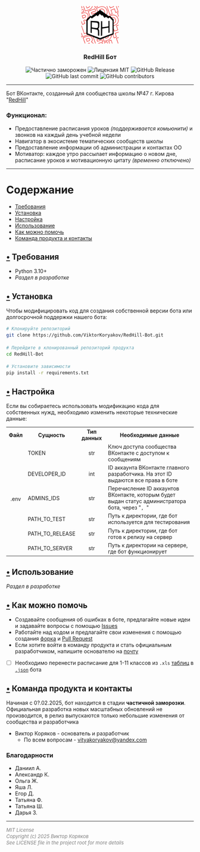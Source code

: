 <div align="center">
  <img src='logo.jpg' alt='Логотип RedHill' height='100'>
  
  ### RedHill Бот
</div>


<div align="center" style='margin-top: 14px;'>
    <img alt="Частично заморожен" src="https://img.shields.io/badge/%D0%A1%D0%BE%D1%81%D1%82%D0%BE%D1%8F%D0%BD%D0%B8%D0%B5-%D0%A7%D0%B0%D1%81%D1%82%D0%B8%D1%87%D0%BD%D0%BE_%D0%B7%D0%B0%D0%BC%D0%BE%D1%80%D0%BE%D0%B6%D0%B5%D0%BD-007FFF">
    <img alt="Лицензия MIT" src="https://img.shields.io/badge/%D0%9B%D0%B8%D1%86%D0%B5%D0%BD%D0%B7%D0%B8%D1%8F-MIT-green">
    <img alt="GitHub Release" src="https://img.shields.io/github/v/release/ViktorKoryakov/RedHill-Bot?label=%D0%92%D0%B5%D1%80%D1%81%D0%B8%D1%8F">
    <br>
    <img alt="GitHub last commit" src="https://img.shields.io/github/last-commit/ViktorKoryakov/RedHill-Bot?color=turquoise">
    <img alt="GitHub contributors" src="https://img.shields.io/github/contributors/ViktorKoryakov/RedHill-Bot?color=turquoise">
</div>
<hr>

Бот ВКонтакте, созданный для сообщества школы №47 г. Кирова "[RedHill](https://vk.com/club158690635)"
### Функционал:
- Предоставление расписания уроков *(поддерживается комьюнити)* и звонков на каждый день учебной недели
- Навигатор в экосистеме тематических сообществ школы
- Предоставление информации об администрации и контактах ОО
- Мотиватор: каждое утро рассылает информацию о новом дне, расписание уроков и мотивационную цитату *(временно отключено)*
<hr>

# Содержание
 - [Требования](#-требования)
 - [Установка](#-установка)
 - [Настройка](#-настройка)
 - [Использование](#-использование)
 - [Как можно помочь](#-как-можно-помочь)
 - [Команда продукта и контакты](#-команда-продукта-и-контакты)

## [•](#содержание) Требования
- Python 3.10+
- *Раздел в разработке*
## [•](#содержание) Установка
Чтобы модифицировать код для создания собственной версии бота или долгосрочной поддержки нашего бота:
```bash
# Клонируйте репозиторий
git clone https://github.com/ViktorKoryakov/RedHill-Bot.git

# Перейдите в клонированный репозиторий продукта
cd RedHill-Bot

# Установите зависимости
pip install -r requirements.txt
```
## [•](#содержание) Настройка
Если вы собираетесь использовать модификацию кода для собственных нужд, необходимо изменить некоторые технические данные:
<table>
    <tr>
        <th>Файл</th>
        <th>Сущность</th>
        <th>Тип данных</th>
        <th>Необходимые данные</th>
    </tr>
    <tr>
        <td rowspan=7 align='center'>.env</td>
    </tr>
    <tr>
        <td>TOKEN</td>
        <td align='center'>str</td>
        <td>Ключ доступа сообщества ВКонтакте с доступом к сообщениям</td>
    </tr>
    <tr>
        <td>DEVELOPER_ID</td>
        <td align='center'>int</td> 
        <td>ID аккаунта ВКонтакте главного разработчика. На этот ID выдаются все права в боте</td>
    </tr>
    <tr>
        <td>ADMINS_IDS</td>
        <td align='center'>str</td>
        <td>Перечисление ID аккаунтов ВКонтакте, которым будет выдан статус администратора бота, через "<code>, </code>"</td>
    </tr>
    <tr>
        <td>PATH_TO_TEST</td>
        <td align='center'>str</td>
        <td>Путь к директории, где бот используется для тестирования</td>
    </tr>
    <tr>
        <td>PATH_TO_RELEASE</td>
        <td align='center'>str</td>
        <td>Путь к директории, где бот готов к релизу на сервер</td>
    </tr>
    <tr>
        <td>PATH_TO_SERVER</td>
        <td align='center'>str</td>
        <td>Путь к директории на сервере, где бот функционирует</td>
    </tr>
</table>

## [•](#содержание) Использование
*Раздел в разработке*
## [•](#содержание) Как можно помочь
- Создавайте сообщения об ошибках в боте, предлагайте новые идеи и задавайте вопросы с помощью [Issues](https://github.com/ViktorKoryakov/RedHill-Bot/issues)
- Работайте над кодом и предлагайте свои изменения с помощью создания [форка](https://github.com/ViktorKoryakov/RedHill-Bot/fork) и [Pull Request](https://github.com/ViktorKoryakov/RedHill-Bot/pulls)
- Если хотите войти в команду продукта и стать официальным разработчиком, напишите основателю на [почту](#-команда-продукта-и-контакты)
- [ ] Необходимо перенести расписание для 1-11 классов из `.xls` [таблиц](https://github.com/ViktorKoryakov/RedHill-Bot/tree/main/%D0%A0%D0%B0%D1%81%D0%BF%D0%B8%D1%81%D0%B0%D0%BD%D0%B8%D1%8F%20%D1%83%D1%80%D0%BE%D0%BA%D0%BE%D0%B2) в [`.json`](https://github.com/ViktorKoryakov/RedHill-Bot/blob/main/lessons_schedule.json) бота
## [•](#содержание) Команда продукта и контакты
Начиная с 0?.02.2025, бот находится в стадии **частичной заморозки**. Официальная разработка новых масштабных обновлений не производится, в релиз выпускаются только небольшие изменения от сообщества и разработчика
- Виктор Коряков - основатель и разработчик
  - По всем вопросам - <vityakoryakov@yandex.com>

### Благодарности
- Даниил А.
- Александр К. 
- Ольга Ж. 
- Яша Л. 
- Егор Д. 
- Татьяна Ф. 
- Татьяна Ш. 
- Дарья З.

<hr>
<span style='font-size: 13px; font-style: italic; color: gray'>
MIT License<br>
Copyright (c) 2025 Виктор Коряков<br>
See LICENSE file in the project root for more details
</span>
